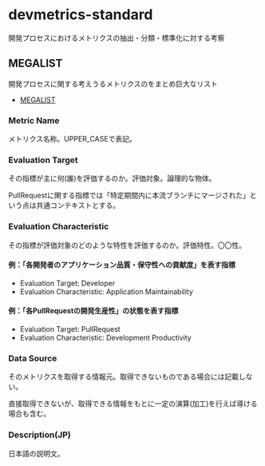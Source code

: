 # devmetrics-standard

開発プロセスにおけるメトリクスの抽出・分類・標準化に対する考察

## MEGALIST

開発プロセスに関する考えうるメトリクスのをまとめ巨大なリスト

- [MEGALIST](./megalist.tsv)

### Metric Name

メトリクス名称。UPPER_CASEで表記。

### Evaluation Target

その指標が主に何(誰)を評価するのか。評価対象。論理的な物体。

PullRequestに関する指標では「特定期間内に本流ブランチにマージされた」という点は共通コンテキストとする。

### Evaluation Characteristic

その指標が評価対象のどのような特性を評価するのか。評価特性。〇〇性。

#### 例：「各開発者のアプリケーション品質・保守性への貢献度」を表す指標

- Evaluation Target: Developer
- Evaluation Characteristic: Application Maintainability

#### 例：「各PullRequestの開発生産性」の状態を表す指標

- Evaluation Target: PullRequest
- Evaluation Characteristic: Development Productivity

### Data Source

そのメトリクスを取得する情報元。取得できないものである場合には記載しない。

直接取得できないが、取得できる情報をもとに一定の演算(加工)を行えば導ける場合も含む。

### Description(JP)

日本語の説明文。
